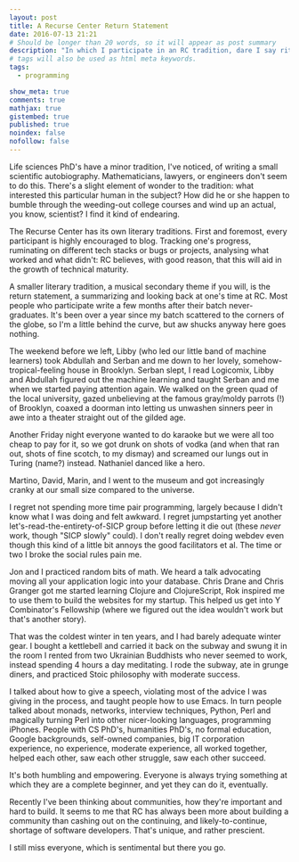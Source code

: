 ```yaml
---
layout: post
title: A Recurse Center Return Statement
date: 2016-07-13 21:21
# Should be longer than 20 words, so it will appear as post summary
description: "In which I participate in an RC tradition, dare I say ritual, briefly describing my experiences in the Winter 2015 batch."
# tags will also be used as html meta keywords.
tags:
  - programming

show_meta: true
comments: true
mathjax: true
gistembed: true
published: true
noindex: false
nofollow: false
---
```


Life sciences PhD's have a minor tradition, I've noticed, of writing a small
scientific autobiography.  Mathematicians, lawyers, or engineers don't seem to
do this. There's a slight element of wonder to the tradition: what interested
this particular human in the subject?  How did he or she happen to bumble
through the weeding-out college courses and wind up an actual, you know,
scientist? I find it kind of endearing.
  
The Recurse Center has its own literary traditions. First and foremost, every
participant is highly encouraged to blog. Tracking one's progress, ruminating on
different tech stacks or bugs or projects, analysing what worked and what didn't:
RC believes, with good reason, that this will aid in the growth of technical maturity.
  
A smaller literary tradition, a musical secondary theme if you will, is the return statement, 
a summarizing and looking back at one's time at RC. Most people who participate 
write a few months after their batch never-graduates. It's been over a year since 
my batch scattered to the corners of the globe, so I'm a little behind the curve,
but aw shucks anyway here goes nothing.
  
The weekend before we left, Libby (who led our little band of machine learners)
took Abdullah and Serban and me down to her lovely, somehow-tropical-feeling house
in Brooklyn. Serban slept, I read Logicomix, Libby and Abdullah figured out the
machine learning and taught Serban and me when we started paying attention again.
We walked on the green quad of the local university, gazed unbelieving at 
the famous gray/moldy parrots (!) of Brooklyn, coaxed a doorman into letting us
unwashen sinners peer in awe into a theater straight out of the gilded age.
  
Another Friday night everyone wanted to do karaoke but we were all too cheap to
pay for it, so we got drunk on shots of vodka (and when that ran out, shots of
fine scotch, to my dismay) and screamed our lungs out in Turing (name?)
instead. Nathaniel danced like a hero.
  
Martino, David, Marin, and I went to the museum and got increasingly
cranky at our small size compared to the universe.
  
I regret not spending more time pair programming, largely because I didn't know
what I was doing and felt awkward. I regret jumpstarting yet another
let's-read-the-entirety-of-SICP group before letting it die out (these *never*
work, though "SICP slowly" could). I don't really regret doing webdev even
though this kind of a little bit annoys the good facilitators et al. The time
or two I broke the social rules pain me.
  
Jon and I practiced random bits of math. We heard a talk advocating moving all
your application logic into your database. Chris Drane and Chris Granger got me
started learning Clojure and ClojureScript, Rok inspired me to use them to build the
websites for my startup. This helped us get into Y Combinator's Fellowship
(where we figured out the idea wouldn't work but that's another story).
  
That was the coldest winter in ten years, and I had barely adequate
winter gear. I bought a kettlebell and carried it back on the subway and swung
it in the room I rented from two Ukrainian Buddhists who never seemed to work,
instead spending 4 hours a day meditating. I rode the subway, ate in grunge
diners, and practiced Stoic philosophy with moderate success.
  
I talked about how to give a speech, violating most of the advice I was giving
in the process, and taught people how to use Emacs. In turn people talked about
monads, networks, interview techniques, Python, Perl and magically turning Perl
into other nicer-looking languages, programming iPhones. People with CS PhD's,
humanities PhD's, no formal education, Google backgrounds, self-owned companies,
big IT corporation experience, no experience, moderate experience, all worked
together, helped each other, saw each other struggle, saw each other succeed.
  
It's both humbling and empowering. Everyone is always trying something at which
they are a complete beginner, and yet they can do it, eventually.
  
Recently I've been thinking about communities, how they're important and hard to
build. It seems to me that RC has always been more about building a community
than cashing out on the continuing, and likely-to-continue, shortage of software
developers. That's unique, and rather prescient.
  
I still miss everyone, which is sentimental but there you go.
